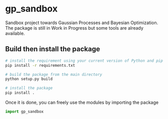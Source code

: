# gp_sandbox 
Sandbox project towards Gaussian Processes and Bayesian Optimization. The package is still in Work in Progress but some tools are already available.

## Build then install the package
```sh
# install the requirement using your current version of Python and pip
pip install -r requirements.txt

# build the package from the main directory
python setup.py build

# install the package
pip install .
```

Once it is done, you can freely use the modules by importing the package
```python
import gp_sandbox
```